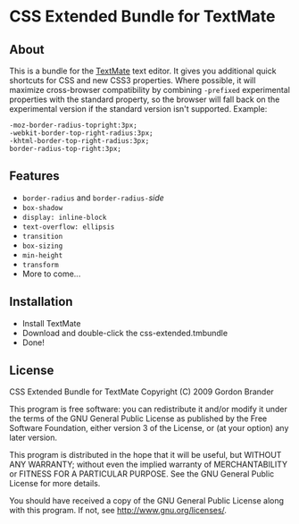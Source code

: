 CSS Extended Bundle for TextMate
================================

About
-----

This is a bundle for the [TextMate](http://macromates.com/) text editor. It gives you additional quick shortcuts for CSS and new CSS3 properties. Where possible, it will maximize cross-browser compatibility by combining `-prefixed` experimental properties with the standard property, so the browser will fall back on the experimental version if the standard version isn't supported. Example:

	-moz-border-radius-topright:3px;
	-webkit-border-top-right-radius:3px;
	-khtml-border-top-right-radius:3px;
	border-radius-top-right:3px;

Features
--------

- `border-radius` and `border-radius-`*side*
- `box-shadow`
- `display: inline-block`
- `text-overflow: ellipsis`
- `transition`
- `box-sizing`
- `min-height`
- `transform`
- More to come...

Installation
------------

- Install TextMate
- Download and double-click the css-extended.tmbundle
- Done!

License
-------

CSS Extended Bundle for TextMate
Copyright (C) 2009 Gordon Brander

This program is free software: you can redistribute it and/or modify
it under the terms of the GNU General Public License as published by
the Free Software Foundation, either version 3 of the License, or
(at your option) any later version.

This program is distributed in the hope that it will be useful,
but WITHOUT ANY WARRANTY; without even the implied warranty of
MERCHANTABILITY or FITNESS FOR A PARTICULAR PURPOSE.  See the
GNU General Public License for more details.

You should have received a copy of the GNU General Public License
along with this program.  If not, see <http://www.gnu.org/licenses/>.